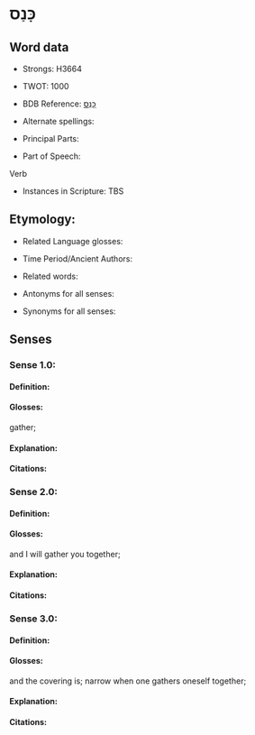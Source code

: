 # כָּנַס

<!-- Status: S2="NeedsEdits" -->
<!-- Lexica used for edits:   -->

## Word data

* Strongs: H3664

* TWOT: 1000

* BDB Reference: [כָּנַס](rc://en/bdb/dict/k.cc.aa)

* Alternate spellings:

* Principal Parts:

* Part of Speech:

Verb

* Instances in Scripture: TBS

## Etymology:

* Related Language glosses:

* Time Period/Ancient Authors:

* Related words:

* Antonyms for all senses:

* Synonyms for all senses:

## Senses

### Sense 1.0:

#### Definition:

#### Glosses:

gather; 

#### Explanation:

#### Citations:



### Sense 2.0:

#### Definition:

#### Glosses:

and I will gather you together; 

#### Explanation:

#### Citations:



### Sense 3.0:

#### Definition:

#### Glosses:

and the covering is; narrow when one gathers oneself together; 

#### Explanation:

#### Citations:



